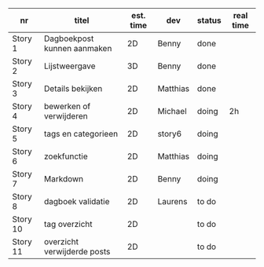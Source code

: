 nr      | titel                       | est. time | dev        | status | real time |
--------|-----------------------------|-----------|------------|--------|-----------|  
Story 1 | Dagboekpost kunnen aanmaken | 2D        |Benny       |done    |           |
Story 2 | Lijstweergave               | 3D        |Benny       |done    |           |
Story 3 | Details bekijken            | 2D        |Matthias    |done    |           |
Story 4 | bewerken of verwijderen     | 2D        |Michael     |doing   |2h         |
Story 5 | tags en categorieen         | 2D        |story6      |doing   |           |
Story 6 | zoekfunctie                 | 2D        |Matthias    |doing   |           |
Story 7 | Markdown                    | 2D        |Benny       |doing   |           |
Story 8 | dagboek validatie           | 2D        |Laurens     |to do   |           |
Story 10| tag overzicht               | 2D        |            |to do   |           |
Story 11| overzicht verwijderde posts | 2D        |            |to do   |           |
